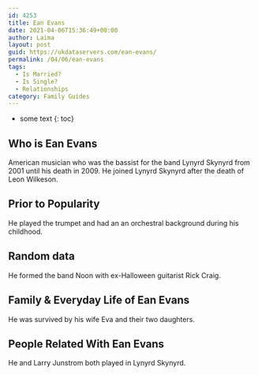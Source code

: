 ```yaml
---
id: 4253
title: Ean Evans
date: 2021-04-06T15:36:49+00:00
author: Laima
layout: post
guid: https://ukdataservers.com/ean-evans/
permalink: /04/06/ean-evans
tags:
  - Is Married?
  - Is Single?
  - Relationships
category: Family Guides
---
```


* some text
{: toc}


## Who is Ean Evans
                  
                  
                  
American musician who was the bassist for the band Lynyrd Skynyrd from 2001 until his death in 2009. He joined Lynyrd Skynyrd after the death of Leon Wilkeson.
                  
              
            
              
            
                
                
                
## Prior to Popularity
                  
                  
                  
He played the trumpet and had an an orchestral background during his childhood.
                  
              
            
              
            
                
                
                
## Random data
                  
                  
                  
He formed the band Noon with ex-Halloween guitarist Rick Craig.
                  
              
            
              
            
                
                
                
## Family & Everyday Life of Ean Evans
                  
                  
                  
He was survived by his wife Eva and their two daughters.
                  
              
            
              
            
                
                
                
## People Related With Ean Evans
                  
                  
                  
He and Larry Junstrom both played in Lynyrd Skynyrd.
                  
              
            
              
            
                
              
            
              
              
            
            
              
            
          
          
          